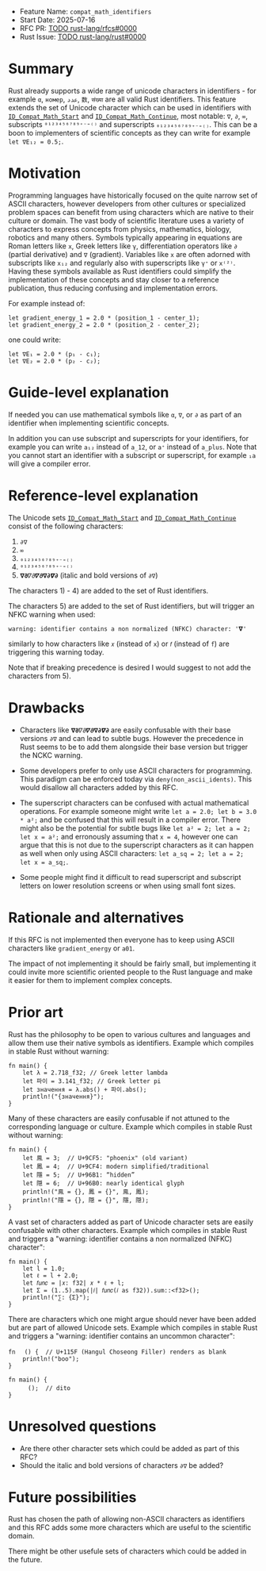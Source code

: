 - Feature Name: `compat_math_identifiers`
- Start Date: 2025-07-16
- RFC PR: [TODO rust-lang/rfcs#0000](https://github.com/rust-lang/rfcs/pull/0000)
- Rust Issue: [TODO rust-lang/rust#0000](https://github.com/rust-lang/rust/issues/0000)

# Summary
[summary]: #summary

Rust already supports a wide range of unicode characters in identifiers - for example `α`, `номер`, `عدد`, `数`, `संख्या` are all valid Rust identifiers.
This feature extends the set of Unicode character which can be used in identifiers with [`ID_Compat_Math_Start`](https://util.unicode.org/UnicodeJsps/list-unicodeset.jsp?a=%5B%3AID_Compat_Math_Start%3DYes%3A%5D&g=&i=idtype) and [`ID_Compat_Math_Continue`](https://util.unicode.org/UnicodeJsps/list-unicodeset.jsp?a=%5B%3AID_Compat_Math_Continue%3DYes%3A%5D&g=&i=idtype), most notable: `∇`, `∂`, `∞`, subscripts `⁰¹²³⁴⁵⁶⁷⁸⁹⁺⁻⁼⁽⁾` and superscripts `₀₁₂₃₄₅₆₇₈₉₊₋₌₍₎`.
This can be a boon to implementers of scientific concepts as they can write for example `let ∇E₁₂ = 0.5;`.

# Motivation
[motivation]: #motivation

Programming languages have historically focused on the quite narrow set of ASCII characters, however developers from other cultures or specialized problem spaces can benefit from using characters which are native to their culture or domain.
The vast body of scientific literature uses a variety of characters to express concepts from physics, mathematics, biology, robotics and many others.
Symbols typically appearing in equations are Roman letters like `x`, Greek letters like `γ`, differentiation operators like `∂` (partial derivative) and `∇` (gradient).
Variables like `x` are often adorned with subscripts like `x₁₂` and regularly also with superscripts like `γ⁺` or `x⁽²⁾`.
Having these symbols available as Rust identifiers could simplify the implementation of these concepts and stay closer to a reference publication, thus reducing confusing and implementation errors.

For example instead of:
```
let gradient_energy_1 = 2.0 * (position_1 - center_1);
let gradient_energy_2 = 2.0 * (position_2 - center_2);
```
one could write:
```
let ∇E₁ = 2.0 * (p₁ - c₁);
let ∇E₂ = 2.0 * (p₂ - c₂);
```

# Guide-level explanation
[guide-level-explanation]: #guide-level-explanation

If needed you can use mathematical symbols like `α`, `∇`, or `∂` as part of an identifier when implementing scientific concepts.

In addition you can use subscript and superscripts for your identifiers, for example you can write `a₁₂` instead of `a_12`, or `a⁺` instead of `a_plus`.
Note that you cannot start an identifier with a subscript or superscript, for example `₁a` will give a compiler error.

# Reference-level explanation
[reference-level-explanation]: #reference-level-explanation

The Unicode sets [`ID_Compat_Math_Start`](https://util.unicode.org/UnicodeJsps/list-unicodeset.jsp?a=%5B%3AID_Compat_Math_Start%3DYes%3A%5D&g=&i=idtype) and [`ID_Compat_Math_Continue`](https://util.unicode.org/UnicodeJsps/list-unicodeset.jsp?a=%5B%3AID_Compat_Math_Continue%3DYes%3A%5D&g=&i=idtype) consist of the following characters:

1) `∂∇`
2) `∞`
3) `₀₁₂₃₄₅₆₇₈₉₊₋₌₍₎`
4) `⁰¹²³⁴⁵⁶⁷⁸⁹⁺⁻⁼⁽⁾`
5) `𝛁𝛛𝛻𝜕𝜵𝝏𝝯𝞉𝞩𝟃` (italic and bold versions of `∂∇`)

The characters 1) - 4) are added to the set of Rust identifiers.

The characters 5) are added to the set of Rust identifiers, but will trigger an NFKC warning when used:
```
warning: identifier contains a non normalized (NFKC) character: '𝛁'
```
similarly to how characters like `𝑥` (instead of `x`) or `𝑓` (instead of `f`) are triggering this warning today.

Note that if breaking precedence is desired I would suggest to not add the characters from 5).

# Drawbacks
[drawbacks]: #drawbacks

* Characters like `𝛁𝛛𝛻𝜕𝜵𝝏𝝯𝞉𝞩𝟃` are easily confusable with their base versions `∂∇` and can lead to subtle bugs. However the precedence in Rust seems to be to add them alongside their base version but trigger the NCKC warning.

* Some developers prefer to only use ASCII characters for programming. This paradigm can be enforced today via `deny(non_ascii_idents)`. This would disallow all characters added by this RFC.

* The superscript characters can be confused with actual mathematical operations. For example someone might write `let a = 2.0; let b = 3.0 * a²;` and be confused that this will result in a compiler error. There might also be the potential for subtle bugs like `let a² = 2; let a = 2; let x = a²;` and erronously assuming that `x = 4`, however one can argue that this is not due to the superscript characters as it can happen as well when only using ASCII characters: `let a_sq = 2; let a = 2; let x = a_sq;`.

* Some people might find it difficult to read superscript and subscript letters on lower resolution screens or when using small font sizes.

# Rationale and alternatives
[rationale-and-alternatives]: #rationale-and-alternatives

If this RFC is not implemented then everyone has to keep using ASCII characters like `gradient_energy` or `a01`.

The impact of not implementing it should be fairly small, but implementing it could invite more scientific oriented people to the Rust language and make it easier for them to implement complex concepts.

# Prior art
[prior-art]: #prior-art

Rust has the philosophy to be open to various cultures and languages and allow them use their native symbols as identifiers.
Example which compiles in stable Rust without warning:
```
fn main() {
    let λ = 2.718_f32; // Greek letter lambda
    let 파이 = 3.141_f32; // Greek letter pi
    let значення = λ.abs() + 파이.abs();
    println!("{значення}");
}
```

Many of these characters are easily confusable if not attuned to the corresponding language or culture.
Example which compiles in stable Rust without warning:
```
fn main() {
    let 鳯 = 3;  // U+9CF5: "phoenix" (old variant)
    let 鳳 = 4;  // U+9CF4: modern simplified/traditional
    let 隱 = 5;  // U+96B1: “hidden”
    let 隠 = 6;  // U+96B0: nearly identical glyph
    println!("鳯 = {}, 鳳 = {}", 鳯, 鳳);
    println!("隱 = {}, 隠 = {}", 隱, 隠);
}

```

A vast set of characters added as part of Unicode character sets are easily confusable with other characters.
Example which compiles in stable Rust and triggers a "warning: identifier contains a non normalized (NFKC) character":
```
fn main() {
    let l = 1.0;
    let ℓ = l + 2.0;
    let 𝑓𝑢𝑛𝑐 = |𝑥: f32| 𝑥 * ℓ + l;
    let Σ = (1..5).map(|𝑖| 𝑓𝑢𝑛𝑐(𝑖 as f32)).sum::<f32>();
    println!("∑: {Σ}");
}
```

There are characters which one might argue should never have been added but are part of allowed Unicode sets.
Example which compiles in stable Rust and triggers a "warning: identifier contains an uncommon character":
```
fn ᅟ() {  // U+115F (Hangul Choseong Filler) renders as blank
    println!("boo");
}

fn main() {
    ᅟ();  // dito
}
```

# Unresolved questions
[unresolved-questions]: #unresolved-questions

- Are there other character sets which could be added as part of this RFC?
- Should the italic and bold versions of characters `∂∇` be added?

# Future possibilities
[future-possibilities]: #future-possibilities

Rust has chosen the path of allowing non-ASCII characters as identifiers and this RFC adds some more characters which are useful to the scientific domain.

There might be other usefule sets of characters which could be added in the future.
